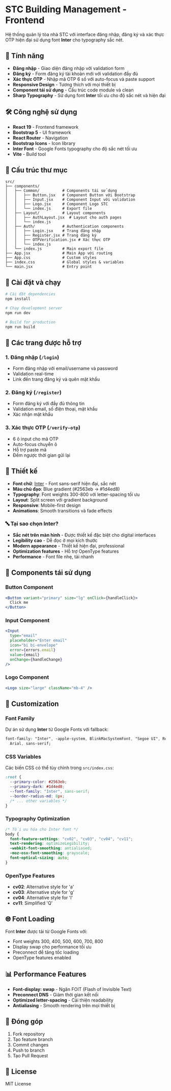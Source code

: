 # STC Building Management - Frontend

Hệ thống quản lý tòa nhà STC với interface đăng nhập, đăng ký và xác thực OTP hiện đại sử dụng font **Inter** cho typography sắc nét.

## 🌟 Tính năng

- **Đăng nhập** - Giao diện đăng nhập với validation form
- **Đăng ký** - Form đăng ký tài khoản mới với validation đầy đủ
- **Xác thực OTP** - Nhập mã OTP 6 số với auto-focus và paste support
- **Responsive Design** - Tương thích với mọi thiết bị
- **Component tái sử dụng** - Cấu trúc code module và clean
- **Sharp Typography** - Sử dụng font **Inter** tối ưu cho độ sắc nét và hiện đại

## 🛠️ Công nghệ sử dụng

- **React 19** - Frontend framework
- **Bootstrap 5** - UI framework
- **React Router** - Navigation
- **Bootstrap Icons** - Icon library
- **Inter Font** - Google Fonts typography cho độ sắc nét tối ưu
- **Vite** - Build tool

## 📁 Cấu trúc thư mục

```
src/
├── components/
│   ├── Common/          # Components tái sử dụng
│   │   ├── Button.jsx   # Component Button với Bootstrap
│   │   ├── Input.jsx    # Component Input với validation
│   │   ├── Logo.jsx     # Component Logo STC
│   │   └── index.js     # Export file
│   ├── Layout/          # Layout components
│   │   ├── AuthLayout.jsx  # Layout cho auth pages
│   │   └── index.js
│   ├── Auth/            # Authentication components
│   │   ├── Login.jsx    # Trang đăng nhập
│   │   ├── Register.jsx # Trang đăng ký
│   │   ├── OTPVerification.jsx # Xác thực OTP
│   │   └── index.js
│   └── index.js         # Main export file
├── App.jsx              # Main App với routing
├── App.css              # Custom styles
├── index.css            # Global styles & variables
└── main.jsx             # Entry point
```

## 🚀 Cài đặt và chạy

```bash
# Cài đặt dependencies
npm install

# Chạy development server
npm run dev

# Build for production
npm run build
```

## 📱 Các trang được hỗ trợ

### 1. Đăng nhập (`/login`)

- Form đăng nhập với email/username và password
- Validation real-time
- Link đến trang đăng ký và quên mật khẩu

### 2. Đăng ký (`/register`)

- Form đăng ký với đầy đủ thông tin
- Validation email, số điện thoại, mật khẩu
- Xác nhận mật khẩu

### 3. Xác thực OTP (`/verify-otp`)

- 6 ô input cho mã OTP
- Auto-focus chuyển ô
- Hỗ trợ paste mã
- Đếm ngược thời gian gửi lại

## 🎨 Thiết kế

- **Font chữ**: [Inter](https://fonts.google.com/specimen/Inter) - Font sans-serif hiện đại, sắc nét
- **Màu chủ đạo**: Blue gradient (#2563eb → #1d4ed8)
- **Typography**: Font weights 300-800 với letter-spacing tối ưu
- **Layout**: Split screen với gradient background
- **Responsive**: Mobile-first design
- **Animations**: Smooth transitions và fade effects

### 🔤 **Tại sao chọn Inter?**

- **Sắc nét trên màn hình** - Được thiết kế đặc biệt cho digital interfaces
- **Legibility cao** - Dễ đọc ở mọi kích thước
- **Modern appearance** - Thiết kế hiện đại, professional
- **Optimization features** - Hỗ trợ OpenType features
- **Performance** - Font file nhẹ, tải nhanh

## 🔧 Components tái sử dụng

### Button Component

```jsx
<Button variant="primary" size="lg" onClick={handleClick}>
  Click me
</Button>
```

### Input Component

```jsx
<Input
  type="email"
  placeholder="Enter email"
  icon="bi bi-envelope"
  error={errors.email}
  value={email}
  onChange={handleChange}
/>
```

### Logo Component

```jsx
<Logo size="large" className="mb-4" />
```

## 📝 Customization

### Font Family

Dự án sử dụng **Inter** từ Google Fonts với fallback:

```css
font-family: "Inter", -apple-system, BlinkMacSystemFont, "Segoe UI", Roboto, "Helvetica Neue",
  Arial, sans-serif;
```

### CSS Variables

Các biến CSS có thể tùy chỉnh trong `src/index.css`:

```css
:root {
  --primary-color: #2563eb;
  --primary-dark: #1d4ed8;
  --font-family: "Inter", sans-serif;
  --border-radius-md: 8px;
  /* ... other variables */
}
```

### Typography Optimization

```css
/* Tối ưu hóa cho Inter font */
body {
  font-feature-settings: "cv02", "cv03", "cv04", "cv11";
  text-rendering: optimizeLegibility;
  -webkit-font-smoothing: antialiased;
  -moz-osx-font-smoothing: grayscale;
  font-optical-sizing: auto;
}
```

### OpenType Features

- **cv02**: Alternative style for 'a'
- **cv03**: Alternative style for 'g'
- **cv04**: Alternative style for 'l'
- **cv11**: Simplified 'Q'

## 🌐 Font Loading

Font **Inter** được tải từ Google Fonts với:

- Font weights 300, 400, 500, 600, 700, 800
- Display swap cho performance tối ưu
- Preconnect để tăng tốc loading
- OpenType features enabled

## 📊 Performance Features

- **Font-display: swap** - Ngăn FOIT (Flash of Invisible Text)
- **Preconnect DNS** - Giảm thời gian kết nối
- **Optimized letter-spacing** - Cải thiện readability
- **Antialiasing** - Smooth rendering trên mọi thiết bị

## 🤝 Đóng góp

1. Fork repository
2. Tạo feature branch
3. Commit changes
4. Push to branch
5. Tạo Pull Request

## 📄 License

MIT License
